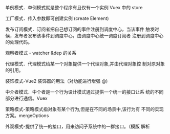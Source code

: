 单例模式．单例模式就是整个程序有且仅有一个实例 Vuex 中的 store

工厂模式．传入参数即可创建实例 (create Element)

发布订阅模式．订阅者把自己想订阅的事件注册到调度中心，当该事件
触发时候，发布者发布该事件到调度中心，由调度中心统一调度订阅者
注册到调度中心的处理代码。

观察者模式 - watcher &dep 的关系

代理模式．代理模式给某一个对象提供一个代理对象,并由代理对象控
制对原对象的引用。

装饰模式-Vue2 装饰器的用法（对功能进行增强 @)

中介者模式．中个者是一个行为设计模式通过提供一个统一的接口让系
统的不同部分进行通信。Vuex

策略模式-策略模式指对象有某个行为,但是在不同的场景中,该行为有
不同的实现方案。mergeOptions

外观模式-提供了统一的接口，用来访问子系统中的一群接口。（模版
解析
